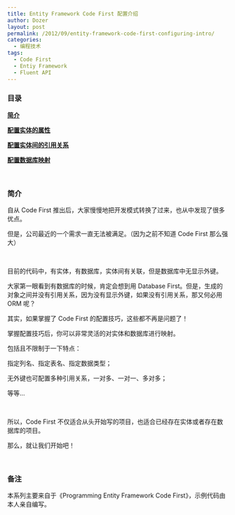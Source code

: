 ```yaml
---
title: Entity Framework Code First 配置介绍
author: Dozer
layout: post
permalink: /2012/09/entity-framework-code-first-configuring-intro/
categories:
  - 编程技术
tags:
  - Code First
  - Entiy Framework
  - Fluent API
---
```


### 目录

[**简介**][1]

[**配置实体的属性**][2]

**[配置实体间的引用关系][3]**

[**配置数据库映射**][4]

&nbsp;

### 简介

自从 Code First 推出后，大家慢慢地把开发模式转换了过来，也从中发现了很多优点。

但是，公司最近的一个需求一直无法被满足。（因为之前不知道 Code First 那么强大）

&nbsp;

目前的代码中，有实体，有数据库，实体间有关联，但是数据库中无显示外键。

大家第一眼看到有数据库的时候，肯定会想到用 Database First。但是，生成的对象之间并没有引用关系，因为没有显示外键，如果没有引用关系，那又何必用 ORM 呢？

<!--more-->

其实，如果掌握了 Code First 的配置技巧，这些都不再是问题了！

掌握配置技巧后，你可以非常灵活的对实体和数据库进行映射。

包括且不限制于一下特点：

指定列名、指定表名、指定数据类型；

无外键也可配置多种引用关系，一对多、一对一、多对多；

等等…

&nbsp;

所以，Code First 不仅适合从头开始写的项目，也适合已经存在实体或者存在数据库的项目。

那么，就让我们开始吧！

&nbsp;

### 备注

本系列主要来自于《Programming Entity Framework Code First》，示例代码由本人亲自编写。

 [1]: /2012/09/entity-framework-code-first-configuring-intro/ "Entity Framework Code First 配置介绍"
 [2]: /2012/09/entity-framework-code-first-configuring-property/ "Entity Framework Code First 配置介绍：属性"
 [3]: /2012/09/entity-framework-code-first-configuring-relationships/ "Entity Framework Code First 配置介绍：引用关系"
 [4]: /2012/09/entity-framework-code-first-configuring-database-mappings/ "Entity Framework Code First 配置介绍：数据库映射"

